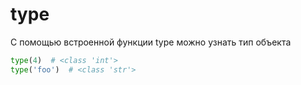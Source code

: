 # type

С помощью встроенной функции type можно узнать тип объекта

```python
type(4)  # <class 'int'>
type('foo')  # <class 'str'>
```
